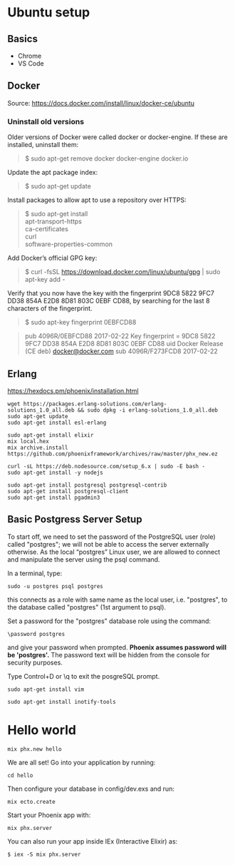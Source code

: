 # Ubuntu setup

## Basics

* Chrome
* VS Code

## Docker

Source: https://docs.docker.com/install/linux/docker-ce/ubuntu

### Uninstall old versions

Older versions of Docker were called docker or docker-engine. If these are installed, uninstall them:

> $ sudo apt-get remove docker docker-engine docker.io

Update the apt package index:

> $ sudo apt-get update

Install packages to allow apt to use a repository over HTTPS:

> $ sudo apt-get install \
>   apt-transport-https \
>   ca-certificates \
>   curl \
>   software-properties-common

Add Docker’s official GPG key:

> $ curl -fsSL https://download.docker.com/linux/ubuntu/gpg | sudo apt-key add -

Verify that you now have the key with the fingerprint 9DC8 5822 9FC7 DD38 854A E2D8 8D81 803C 0EBF CD88, by searching for the last 8 characters of the fingerprint.

> $ sudo apt-key fingerprint 0EBFCD88

> pub   4096R/0EBFCD88 2017-02-22
>       Key fingerprint = 9DC8 5822 9FC7 DD38 854A  E2D8 8D81 803C 0EBF CD88
> uid                  Docker Release (CE deb) <docker@docker.com>
> sub   4096R/F273FCD8 2017-02-22


## Erlang

https://hexdocs.pm/phoenix/installation.html

```
wget https://packages.erlang-solutions.com/erlang-solutions_1.0_all.deb && sudo dpkg -i erlang-solutions_1.0_all.deb
sudo apt-get update
sudo apt-get install esl-erlang

sudo apt-get install elixir
mix local.hex
mix archive.install https://github.com/phoenixframework/archives/raw/master/phx_new.ez

curl -sL https://deb.nodesource.com/setup_6.x | sudo -E bash -
sudo apt-get install -y nodejs

sudo apt-get install postgresql postgresql-contrib
sudo apt-get install postgresql-client
sudo apt-get install pgadmin3
```

## Basic Postgress Server Setup

To start off, we need to set the password of the PostgreSQL user (role) called "postgres"; we will not be able to access the server externally otherwise. As the local “postgres” Linux user, we are allowed to connect and manipulate the server using the psql command.

In a terminal, type:

```
sudo -u postgres psql postgres
```

this connects as a role with same name as the local user, i.e. "postgres", to the database called "postgres" (1st argument to psql).

Set a password for the "postgres" database role using the command:

```
\password postgres
```

and give your password when prompted. **Phoenix assumes password will be 'postgres'.** The password text will be hidden from the console for security purposes.

Type Control+D or \q to exit the posgreSQL prompt. 


```
sudo apt-get install vim

sudo apt-get install inotify-tools

```
# Hello world

```
mix phx.new hello
```
We are all set! Go into your application by running:

```
cd hello
```

Then configure your database in config/dev.exs and run:

```
mix ecto.create
```

Start your Phoenix app with:

```
mix phx.server
```

You can also run your app inside IEx (Interactive Elixir) as:

    $ iex -S mix phx.server

